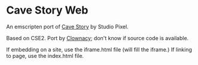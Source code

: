 # Cave Story Web

An emscripten port of [Cave Story](https://cavestory.org) by Studio Pixel.

Based on CSE2. Port by [Clownacy](https://sonicresearch.org/clownacy/cave.html); don't know if source code is available.


If embedding on a site, use the iframe.html file (will fill the iframe.) 
If linking to page, use the index.html file.
